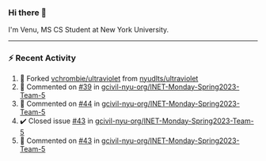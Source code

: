 ### Hi there 👋

I'm Venu, MS CS Student at New York University.

---

### :zap: Recent Activity

<!--RECENT_ACTIVITY:start-->
1. 🔱 Forked [vchrombie/ultraviolet](https://github.com/vchrombie/ultraviolet) from [nyudlts/ultraviolet](https://github.com/nyudlts/ultraviolet)
2. 💬 Commented on [#39](https://github.com/gcivil-nyu-org/INET-Monday-Spring2023-Team-5/issues/39#issuecomment-1449074192) in [gcivil-nyu-org/INET-Monday-Spring2023-Team-5](https://github.com/gcivil-nyu-org/INET-Monday-Spring2023-Team-5)
3. 💬 Commented on [#44](https://github.com/gcivil-nyu-org/INET-Monday-Spring2023-Team-5/issues/44#issuecomment-1449071718) in [gcivil-nyu-org/INET-Monday-Spring2023-Team-5](https://github.com/gcivil-nyu-org/INET-Monday-Spring2023-Team-5)
4. ✔️ Closed issue [#43](https://github.com/gcivil-nyu-org/INET-Monday-Spring2023-Team-5/issues/43) in [gcivil-nyu-org/INET-Monday-Spring2023-Team-5](https://github.com/gcivil-nyu-org/INET-Monday-Spring2023-Team-5)
5. 💬 Commented on [#43](https://github.com/gcivil-nyu-org/INET-Monday-Spring2023-Team-5/issues/43#issuecomment-1449071201) in [gcivil-nyu-org/INET-Monday-Spring2023-Team-5](https://github.com/gcivil-nyu-org/INET-Monday-Spring2023-Team-5)
<!--RECENT_ACTIVITY:end-->

<!--
**vchrombie/vchrombie** is a ✨ _special_ ✨ repository because its `README.md` (this file) appears on your GitHub profile.

Here are some ideas to get you started:

- 🔭 I’m currently working on ...
- 🌱 I’m currently learning ...
- 👯 I’m looking to collaborate on ...
- 🤔 I’m looking for help with ...
- 💬 Ask me about ...
- 📫 How to reach me: ...
- 😄 Pronouns: ...
- ⚡ Fun fact: ...
-->
